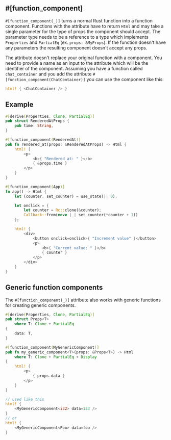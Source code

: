 ## #[function_component]

`#[function_component(_)]` turns a normal Rust function into a function component.
Functions with the attribute have to return `Html` and may take a single parameter for the type of props the component should accept.
The parameter type needs to be a reference to a type which implements `Properties` and `PartialEq` (ex. `props: &MyProps`).
If the function doesn't have any parameters the resulting component doesn't accept any props.

The attribute doesn't replace your original function with a component. You need to provide a name as an input to the attribute which will be the identifier of the component.
Assuming you have a function called `chat_container` and you add the attribute `#[function_component(ChatContainer)]` you can use the component like this:

```rust
html! { <ChatContainer /> }
```

## Example

<!--DOCUSAURUS_CODE_TABS-->
<!--With props-->

```rust
#[derive(Properties, Clone, PartialEq)]
pub struct RenderedAtProps {
    pub time: String,
}

#[function_component(RenderedAt)]
pub fn rendered_at(props: &RenderedAtProps) -> Html {
    html! {
        <p>
            <b>{ "Rendered at: " }</b>
            { &props.time }
        </p>
    }
}
```

<!--Without props-->

```rust
#[function_component(App)]
fn app() -> Html {
    let (counter, set_counter) = use_state(|| 0);

    let onclick = {
        let counter = Rc::clone(&counter);
        Callback::from(move |_| set_counter(*counter + 1))
    };

    html! {
        <div>
            <button onclick=onclick>{ "Increment value" }</button>
            <p>
                <b>{ "Current value: " }</b>
                { counter }
            </p>
        </div>
    }
}
```

<!--END_DOCUSAURUS_CODE_TABS-->

## Generic function components

The `#[function_component(_)]` attribute also works with generic functions for creating generic components.

```rust
#[derive(Properties, Clone, PartialEq)]
pub struct Props<T>
    where T: Clone + PartialEq
{
    data: T,
}

#[function_component(MyGenericComponent)]
pub fn my_generic_component<T>(props: &Props<T>) -> Html
    where T: Clone + PartialEq + Display
{
    html! {
        <p>
            { props.data }
        </p>
    }
}

// used like this
html! {
    <MyGenericComponent<i32> data=123 />
}
// or
html! {
    <MyGenericComponent<Foo> data=foo />
}
```
